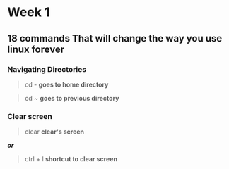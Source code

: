 # Week 1

## 18 commands That will change the way you use linux forever

### Navigating Directories

> cd -
**goes to home directory**

>cd ~
**goes to previous directory**

### Clear screen

> clear
**clear's screen**

***or***

> ctrl + l
**shortcut to clear screen**

 


 

